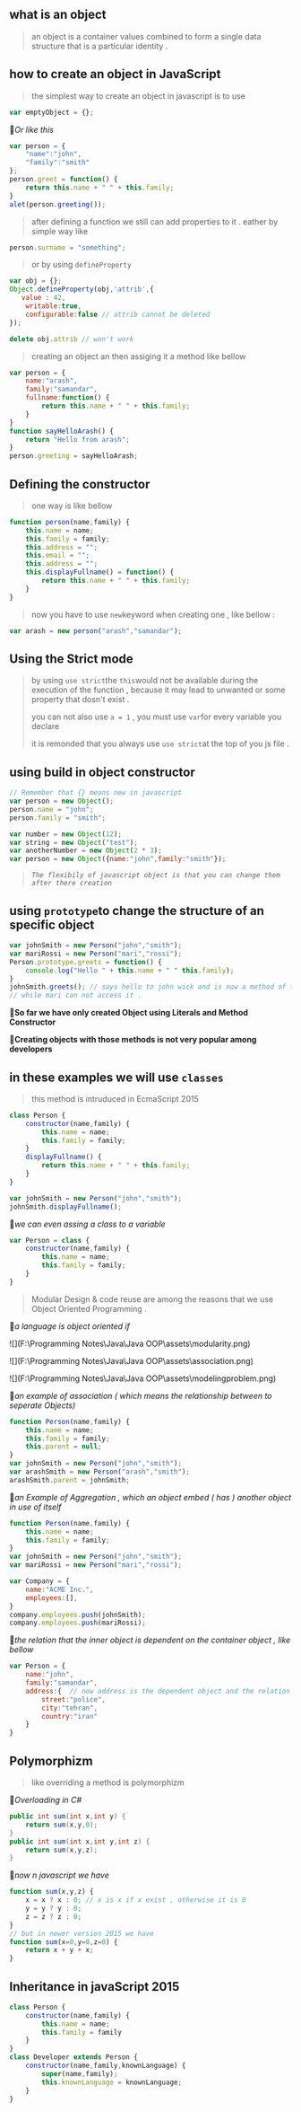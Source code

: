 ## what is an object

> an object is a container values combined to form a single data structure that is a particular identity .

## how to create an object in JavaScript

> the simplest way to create an object in javascript is to use

```javascript
var emptyObject = {};
```

:pushpin:*Or like this*

```javascript
var person = {
    "name":"john",
    "family":"smith"
};
person.greet = function() {
    return this.name + " " + this.family;
}
alet(person.greeting());
```

> after defining a function we still can add properties to it . eather by simple way like

```javascript
person.surname = "something";
```

> or by using `defineProperty`

```javascript
var obj = {};
Object.defineProperty(obj,'attrib',{
   value : 42,
    writable:true,
    configurable:false // attrib cannot be deleted
});

delete obj.attrib // won't work
```

> creating an object an then assiging it a method like bellow 

```javascript
var person = {
    name:"arash",
    family:"samandar",
    fullname:function() {
        return this.name + " " + this.family;
    }
}
function sayHelloArash() {
    return "Hello from arash";
}
person.greeting = sayHelloArash;
```

## Defining the constructor

> one way is like bellow

```javascript
function person(name,family) {
    this.name = name;
    this.family = family;
    this.address = "";
    this.email = "";
    this.address = "";
    this.displayFullname() = function() {
        return this.name + " " + this.family;
    }
}
```

> now you have to use `new`keyword when creating one , like bellow :

```javascript
var arash = new person("arash","samandar");
```

## Using the Strict mode

> by using `use strict`the `this`would not be available during the execution of the function , because it may lead to unwanted or some property that dosn't exist .
>
> you can not also use `a = 1` , you must use `var`for every variable you declare
>
> it is remonded that you always use `use strict`at the top of you js file .

## using build in object constructor

```javascript
// Remember that {} means new in javascript
var person = new Object();
person.name = "john";
person.family = "smith";

var number = new Object(12);
var string = new Object("test");
var anotherNumber = new Object(2 * 3);
var person = new Object({name:"john",family:"smith"});
```

> *`The flexibily of javascript object is that you can change them after there creation`*

## using `prototype`to change the structure of an specific object

```javascript
var johnSmith = new Person("john","smith");
var mariRossi = new Person("mari","rossi");
Person.prototype.greets = function() {
    console.log("Hello " + this.name + " " this.family);
}
johnSmith.greets(); // says hello to john wick and is now a method of this object ,
// while mari can not access it .
```



:pushpin:**So far we have only created Object using Literals and Method Constructor**

:pushpin:**Creating objects with those methods is not very popular among developers**

## in these examples we will use `classes`

> this method is intruduced in EcmaScript 2015

```javascript
class Person {
    constructor(name,family) {
        this.name = name;
        this.family = family;
    }
    displayFullname() {
        return this.name + " " + this.family;
    }
}

var johnSmith = new Person("john","smith");
johnSmith.displayFullname();
```

:pushpin:*we can even assing a class to a variable*

```javascript
var Person = class {
    constructor(name,family) {
        this.name = name;
        this.family = family;
    }
}
```

> Modular Design & code reuse are among the reasons that we use Object Oriented Programming .

:pushpin:*a language is object oriented if*

![](F:\Programming Notes\Java\Java OOP\assets\modularity.png)

![](F:\Programming Notes\Java\Java OOP\assets\association.png)

![](F:\Programming Notes\Java\Java OOP\assets\modelingproblem.png)

:pushpin:*an example of association ( which means the relationship between to seperate Objects)*

```javascript
function Person(name,family) {
    this.name = name;
    this.family = family;
    this.parent = null;
}
var johnSmith = new Person("john","smith");
var arashSmith = new Person("arash","smith");
arashSmith.parent = johnSmith;
```

:pushpin:*an Example of Aggregation , which an object embed ( has ) another object in use of itself*

```javascript
function Person(name,family) {
    this.name = name;
    this.family = family;
}
var johnSmith = new Person("john","smith");
var mariRossi = new Person("mari","rossi");

var Company = {
    name:"ACME Inc.",
    employees:[],
}
company.employees.push(johnSmith);
company.employees.push(mariRossi);
```

:pushpin:*the relation that the inner object is dependent on the container object , like bellow*

```javascript
var Person = {
    name:"john",
    family:"samandar",
    address:{  // now address is the dependent object and the relation is a composition .
        street:"police",
        city:"tehran",
        country:"iran"
    }
}
```

## Polymorphizm

> like overriding a method is polymorphizm

:pushpin:*Overloading in C#*

```c#
public int sum(int x,int y) {
    return sum(x,y,0);
}
public int sum(int x,int y,int z) {
    return sum(x,y,z);
}
```

:pushpin:*now n javascript we have*

```javascript
function sum(x,y,z) {
    x = x ? x : 0; // x is x if x exist , otherwise it is 0
    y = y ? y : 0;
    z = z ? z : 0;
}
// but in newer version 2015 we have
function sum(x=0,y=0,z=0) {
    return x + y + x;
}
```

## Inheritance in javaScript 2015

```javascript
class Person {
    constructor(name,family) {
        this.name = name;
        this.family = family
    }
}
class Developer extends Person {
    constructor(name,family,knownLanguage) {
        super(name,family);
        this.knownLanguage = knownLanguage;
    }
}
```

